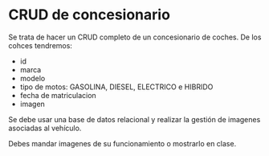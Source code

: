 # CRUD de concesionario

Se trata de hacer un CRUD completo de un concesionario de coches.
De los cohces tendremos:
- id
- marca
- modelo
- tipo de motos: GASOLINA, DIESEL, ELECTRICO e HIBRIDO
- fecha de matriculacion
- imagen

Se debe usar una base de datos relacional y realizar la gestión de imagenes asociadas al vehículo.

Debes mandar imagenes de su funcionamiento o mostrarlo en clase.
